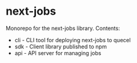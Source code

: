 # next-jobs

Monorepo for the next-jobs library. Contents:

- cli - CLI tool for deploying next-jobs to quecel
- sdk - Client library published to npm
- api - API server for managing jobs
